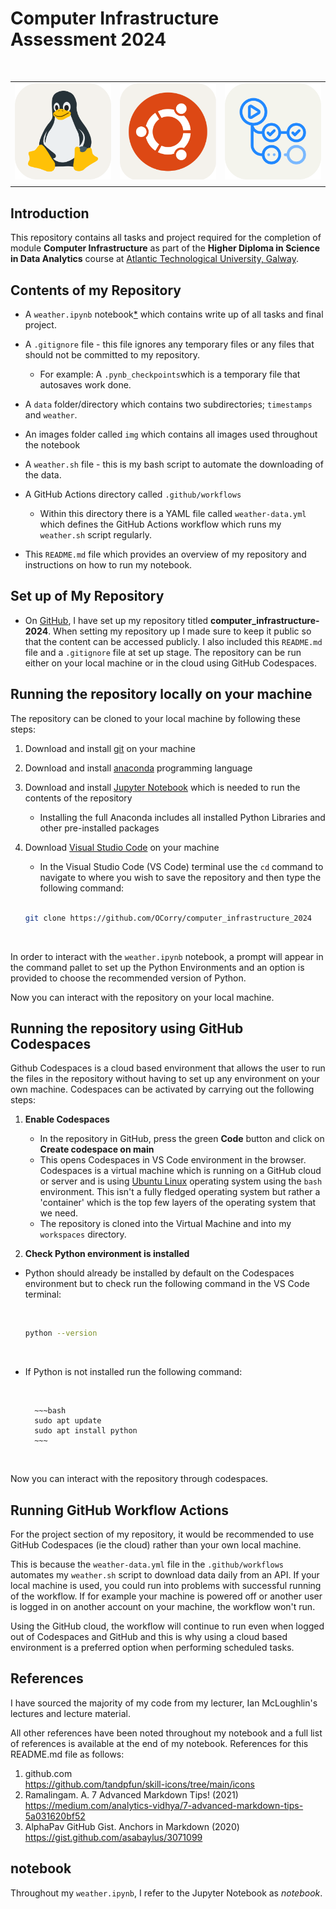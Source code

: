 # Computer Infrastructure Assessment 2024

<br>

||||
|:-:|:-:|:-:|
|![Linux](https://raw.githubusercontent.com/tandpfun/skill-icons/65dea6c4eaca7da319e552c09f4cf5a9a8dab2c8/icons/Linux-Light.svg)|![Second Image](https://raw.githubusercontent.com/tandpfun/skill-icons/65dea6c4eaca7da319e552c09f4cf5a9a8dab2c8/icons/Ubuntu-Light.svg)|![GitHub Actions](https://raw.githubusercontent.com/tandpfun/skill-icons/65dea6c4eaca7da319e552c09f4cf5a9a8dab2c8/icons/GithubActions-Light.svg)|
||||

## Introduction
This repository contains all tasks and project required for the completion of module **Computer Infrastructure** as part of the **Higher Diploma in Science in Data Analytics** course at [Atlantic Technological University, Galway](https://www.atu.ie/campus/galway-city-dublin-road).

## Contents of my Repository
 - A `weather.ipynb` notebook[*](#notebook) which contains write up of all tasks and final project.

-  A `.gitignore` file - this file ignores any temporary files or any files that should not be committed to my repository.
    - For example: A `.pynb_checkpoints`which is a temporary file that autosaves work done.

- A `data` folder/directory which contains two subdirectories; `timestamps` and `weather`.

- An images folder called `img` which contains all images used throughout the notebook

- A `weather.sh` file - this is my bash script to automate the downloading of the data.

- A GitHub Actions directory called `.github/workflows`
    - Within this directory there is a YAML file called `weather-data.yml` which defines the GitHub Actions workflow which runs my `weather.sh` script regularly.

-  This `README.md` file which provides an overview of my repository and instructions on how to run my notebook.

## Set up of My Repository
- On [GitHub](https://github.com/), I have set up my repository titled **computer_infrastructure-2024**. When setting my repository up I made sure to keep it public so that the content can be accessed publicly. I also included this `README.md` file and a `.gitignore` file at set up stage. The repository can be run either on your local machine or in the cloud using GitHub Codespaces.  

## Running the repository locally on your machine
The repository can be cloned to your local machine by following these steps:
1.  Download and install [git](https://git-scm.com/) on your machine 
2. Download and install [anaconda](https://www.anaconda.com/download) programming language 
3. Download and install [Jupyter Notebook](https://jupyter.org/install) which is needed to run the contents of the repository
    - Installing the full Anaconda includes all installed 
    Python Libraries and other pre-installed packages
4. Download [Visual Studio Code](https://code.visualstudio.com/download) on your machine
    - In the Visual Studio Code (VS Code) terminal use the `cd` command to navigate to where you wish to save the repository and then type the following command:

    <br>
    

    ~~~bash
    git clone https://github.com/OCorry/computer_infrastructure_2024
    ~~~

    <br>

In order to interact with the `weather.ipynb` notebook, a prompt will appear in the command pallet to set up the Python Environments and an option is provided to choose the recommended version of Python. 

Now you can interact with the repository on your local machine.

## Running the repository using GitHub Codespaces
Github Codespaces is a cloud based environment that allows the user to run the files in the repository without having to set up any environment on your own machine. Codespaces can be activated by carrying out the following steps:
1. **Enable Codespaces**
    - In the repository in GitHub, press the green **Code** button and click on **Create codespace on main**
    - This opens Codespaces in VS Code environment in the browser. Codespaces is a virtual machine which is running on a GitHub cloud or server and is using [Ubuntu Linux](https://en.wikipedia.org/wiki/Ubuntu) operating system using the `bash` environment. This isn't a fully fledged operating system but rather a 'container' which is the top few layers of the operating system that we need. 
    - The repository is cloned into the Virtual Machine and into my `workspaces` directory. 

2. **Check Python environment is installed**

- Python should already be installed by default on the Codespaces environment but to check run the following command in the VS Code terminal:

    <br>

    ~~~bash
    python --version
    ~~~
    </br>

- If Python is not installed run the following command:

    <br>

        ~~~bash
        sudo apt update
        sudo apt install python
        ~~~
    </br>

Now you can interact with the repository through codespaces. 

## Running GitHub Workflow Actions
For the project section of my repository, it would be recommended to use GitHub Codespaces (ie the cloud) rather than your own local machine. 

This is because the `weather-data.yml` file in the `.github/workflows` automates my `weather.sh` script to download data daily from an API. If your local machine is used, you could run into problems with successful running of the workflow. If for example your machine is powered off or another user is logged in on another account on your machine, the workflow won't run. 

Using the GitHub cloud, the workflow will continue to run even when logged out of Codespaces and GitHub and this is why using a cloud based environment is a preferred option when performing scheduled tasks. 

## References
I have sourced the majority of my code from my lecturer, Ian McLoughlin's lectures and lecture material.

All other references have been noted throughout my notebook and a full list of references is available at the end of my notebook. References for this README.md file as follows:

1.  github.com <br> https://github.com/tandpfun/skill-icons/tree/main/icons
2.  Ramalingam. A. 7 Advanced Markdown Tips! (2021) <br> https://medium.com/analytics-vidhya/7-advanced-markdown-tips-5a031620bf52
3.  AlphaPav GitHub Gist. Anchors in Markdown (2020) https://gist.github.com/asabaylus/3071099

## notebook 
Throughout my `weather.ipynb`, I refer to the Jupyter Notebook as *notebook*. 